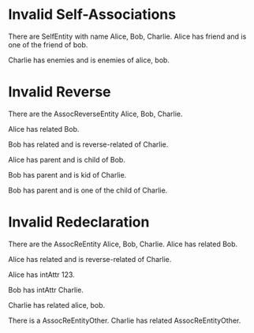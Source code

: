 
# Invalid Self-Associations

There are SelfEntity with name Alice, Bob, Charlie.
Alice has friend and is one of the friend of bob.
<!--      ^
error: mismatching cardinalities of self-association 'SelfEntity.friend' [association.self.cardinality.mismatch]
-->

Charlie has enemies and is enemies of alice, bob.
<!--        ^
error: mismatching cardinalities of self-association 'SelfEntity.enemies' [association.self.cardinality.mismatch]
-->

# Invalid Reverse

There are the AssocReverseEntity Alice, Bob, Charlie.

Alice has related Bob.
<!--      ^
note: 'AssocReverseEntity.related' was first declared here [property.declaration.first]
-->

Bob has related and is reverse-related of Charlie.
<!--                   ^
error: invalid reverse association name 'reverseRelated' - 'AssocReverseEntity.related' was already declared as unidirectional [association.reverse.late]
-->

Alice has parent and is child of Bob.
<!--                    ^
note: 'AssocReverseEntity.child' was first declared here [property.declaration.first]
-->

Bob has parent and is kid of Charlie.
<!--                  ^
error: conflicting redeclaration of reverse association of 'AssocReverseEntity.parent' [association.reverse.conflict]
was: AssocReverseEntity.child, association to one 'AssocReverseEntity'
now: AssocReverseEntity.kid, association to one 'AssocReverseEntity'
-->

Bob has parent and is one of the child of Charlie.
<!--                             ^
error: conflicting redeclaration of reverse association of 'AssocReverseEntity.parent' [association.reverse.conflict]
was: AssocReverseEntity.child, association to one 'AssocReverseEntity'
now: AssocReverseEntity.child, association to many 'AssocReverseEntity'
-->

# Invalid Redeclaration

There are the AssocReEntity Alice, Bob, Charlie.
Alice has related Bob.
<!--      ^
note: 'AssocReEntity.related' was first declared here [property.declaration.first]
-->

Alice has related and is reverse-related of Charlie.
<!--                     ^
error: invalid reverse association name 'reverseRelated' - 'AssocReEntity.related' was already declared as unidirectional [association.reverse.late]
-->

Alice has intAttr 123.
<!--      ^
note: 'AssocReEntity.intAttr' was first declared here [property.declaration.first]
-->

Bob has intAttr Charlie.
<!--    ^
error: conflicting redeclaration of 'AssocReEntity.intAttr' [property.redeclaration.conflict]
was: attribute of one 'int'
now: association to one 'AssocReEntity'
-->

Charlie has related alice, bob.
<!--        ^
error: conflicting redeclaration of 'AssocReEntity.related' [property.redeclaration.conflict]
was: association to one 'AssocReEntity'
now: association to many 'AssocReEntity'
-->

There is a AssocReEntityOther.
Charlie has related AssocReEntityOther.
<!--        ^
error: conflicting redeclaration of 'AssocReEntity.related' [property.redeclaration.conflict]
was: association to one 'AssocReEntity'
now: association to one 'AssocReEntityOther'
-->
